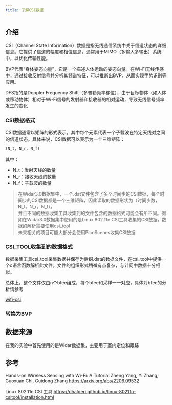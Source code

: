 ```yaml
---
title: 了解CSI数据
---
```




## 介绍

CSI（Channel State Information）数据是指无线通信系统中关于信道状态的详细信息。它提供了信道的幅度和相位信息，通常用于MIMO（多输入多输出）系统中，以优化传输性能。

BVP代表“身体姿态向量”，它是一个描述人体运动的姿态向量。在Wi-Fi无线传感中，通过接收反射信号并分析其频谱特征，可以推断出BVP，从而实现手势识别等应用。

DFS指的是Doppler Frequency Shift（多普勒频率移位），由于目标物体（如人体或移动物体）相对于Wi-Fi信号的发射器和接收器的相对运动，导致无线信号频率发生的变化

### CSI数据格式

CSI数据通常以矩阵的形式表示，其中每个元素代表一个子载波在特定天线对之间的信道状态。具体来说，CSI数据可以表示为一个三维矩阵：

```python
(N_t, N_r, N_f) 
```

其中：

- N_t：发射天线的数量
- N_r：接收天线的数量
- N_f：子载波的数量

> 在Widar3.0数据集中，一个.dat文件包含了多个时间步的CSI数据，每个时间步的CSI数据都是一个三维矩阵，因此读取的数据形状为（时间步数，N_t，N_r，N_f）。 \
> 并且不同的数据收集工具收集到的文件包含的数据格式可能会有所不同。例如在Widar3.0数据集中使用的是Linux 802.11n CSI工具收集的CSI数据，数据的解析需要使用csi_tool \
> 未来相关的项目可能大部分会使用PicoScenes收集CSI数据

### CSI_TOOL收集到的数据格式

数据采集工具csi_tool采集数据并保存为后缀.dat的数据文件，在csi_tool中提供一个c语言函数解析此文件。文件的组织形式稍微有点复杂，与计网中数据十分相似。

总体上，整个文件仅由n个bfee组成，每个bfee和采样一一对应，具体对bfee的分析请参考

[wifi-csi](https://github.com/zzh606/wifi-csi)

### 转换为BVP

## 数据来源

在我的实验中首先使用的是Widar数据集，主要用于室内定位和跟踪

## 参考

Hands-on Wireless Sensing with Wi-Fi: A Tutorial
Zheng Yang, Yi Zhang, Guoxuan Chi, Guidong Zhang
<https://arxiv.org/abs/2206.09532>

Linux 802.11n CSI 工具
<https://dhalperi.github.io/linux-80211n-csitool/installation.html>
